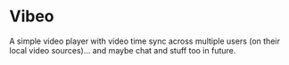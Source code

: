 # Vibeo
A simple video player with video time sync across multiple users (on their local video sources)... and maybe chat and stuff too in future.
